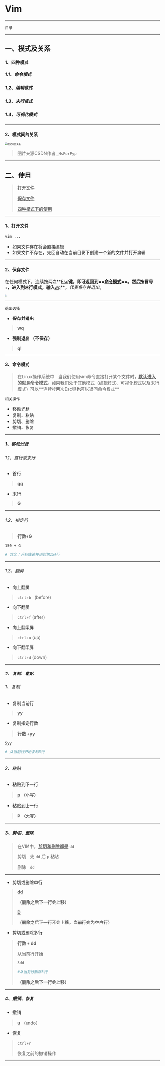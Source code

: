 # Vim

---

`目录`

---

## 一、模式及关系

#### 1、四种模式

##### 1.1、命令模式 

##### 1.2、编辑模式

##### 1.3、末行模式

##### 1.4、可视化模式

---

#### 2、模式间的关系

<img src="https://pic.imgdb.cn/item/63117e8616f2c2beb1d01d6f.jpg" alt="模式间的关系" style="zoom: 50%;" />

> 图片来源CSDN作者 `_HsForPyp`

---



## 二、使用

> <u>**打开文件**</u>
>
> <u>**保存文件**</u>
>
> <u>**四种模式下的使用**</u>

---

#### 1、打开文件

```bash
vim ...
```

- 如果文件存在将会直接编辑
- 如果文件不存在，先回自动在当前目录下创建一个新的文件并打开编辑

---

#### 2、保存文件

在任何模式下，连续按两次**<u>Esc</u>**键，即可返回到==<u>命令模式</u>==。然后按冒号 `:`，进入到末行模式，输入**<u>wq</u>**，*代表保存并退出*。

<img src="https://pic.imgdb.cn/item/63118aef16f2c2beb1d77f65.png" style="zoom: 33%;" />

---

`退出选择`

- **保存并退出**

> **wq**

- **强制退出 （不保存）**

> **q!**

---

#### 3、命令模式

> 在Linux操作系统中，当我们使用vim命令直接打开某个文件时，**<u>默认进入的就是命令模式</u>**。如果我们处于其他模式（编辑模式、可视化模式以及末行模式）可以**<u>连续按两次Esc键</u>**也**<u>可以返回命令模式</u>**

`相关操作`

- 移动光标
- 复制、粘贴
- 剪切、删除
- 撤销、恢复

---

##### 1、移动光标

###### 1.1、首行或末行

- 首行

> **gg**

- 末行

> **G**

---

###### 1.2、指定行

> **行数+G**

```bash
150 + G

# 含义：光标快速移动到第150行
```

---

###### 1.3、翻屏

- 向上翻屏

> `ctrl`+`b ` (before)

- 向下翻屏

> `ctrl`+`f` (after)

- 向上翻半屏

> `ctrl`+`u` (up)

- 向下翻半屏

> `ctrl`+`d` (down)

---



##### 2、复制、粘贴

###### 1、复制

- 复制当前行

> **yy**

- 复制指定行数

> **行数 +yy**

```bash
5yy

# 从当前行开始复制5行
```

---

###### 2、粘贴

- 粘贴到下一行

> **p （小写）**

- 粘贴到上一行

> **P （大写）**

---



##### 3、剪切、删除

> 在VIM中，**<u>剪切和删除都是</u>** `dd`
>
> 剪切：先 `dd` 后 `p` 粘贴
>
> 删除：`dd`

---

- 剪切或删除单行

> <u>**dd**</u>
>
> **（删除之后下一行会上移）**
>
> **<u>D</u>**
>
> **（删除之后下一行不会上移，当前行变为空白行）**

- 剪切或删除多行

> **行数 + dd**
>
> 从当前行开始
>
> ```bash
> 3dd
> 
> #从当前行删除3行
> ```
>
> **（删除之后下一行会上移）**

---



##### 4、撤销、恢复

- 撤销

> **<u>u</u>** （undo）

- 恢复

> `ctrl`+`r`
>
> 恢复之前的撤销操作

---